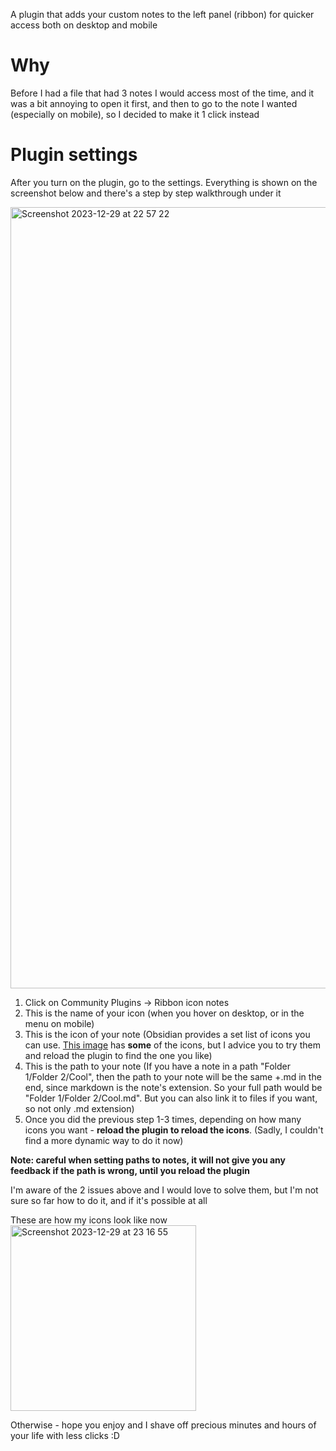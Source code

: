 A plugin that adds your custom notes to the left panel (ribbon) for quicker access both on desktop and mobile

# Why
Before I had a file that had 3 notes I would access most of the time, and it was a bit annoying to open it first, and then to go to the note I wanted (especially on mobile), so I decided to make it 1 click instead  

# Plugin settings
After you turn on the plugin, go to the settings. Everything is shown on the screenshot below and there's a step by step walkthrough under it  

<img width="1250" alt="Screenshot 2023-12-29 at 22 57 22" src="https://github.com/nazarnovak/obsidian-ribbon-icon-notes/assets/20066923/85484594-e524-4cce-b923-f1bf804cda38">

1. Click on Community Plugins -> Ribbon icon notes
2. This is the name of your icon (when you hover on desktop, or in the menu on mobile)
3. This is the icon of your note (Obsidian provides a set list of icons you can use. [This image](https://forum.obsidian.md/uploads/default/original/3X/8/b/8be3c937905f08c5e0c532228d904e6cb425ab58.png) has **some** of the icons, but I advice you to try them and reload the plugin to find the one you like)
4. This is the path to your note (If you have a note in a path "Folder 1/Folder 2/Cool", then the path to your note will be the same +.md in the end, since markdown is the note's extension. So your full path would be "Folder 1/Folder 2/Cool.md". But you can also link it to files if you want, so not only .md extension)
5. Once you did the previous step 1-3 times, depending on how many icons you want - **reload the plugin to reload the icons**. (Sadly, I couldn't find a more dynamic way to do it now)

**Note: careful when setting paths to notes, it will not give you any feedback if the path is wrong, until you reload the plugin**

I'm aware of the 2 issues above and I would love to solve them, but I'm not sure so far how to do it, and if it's possible at all  

These are how my icons look like now
<img width="297" alt="Screenshot 2023-12-29 at 23 16 55" src="https://github.com/nazarnovak/obsidian-ribbon-icon-notes/assets/20066923/75d58f77-49d0-40b5-88a4-191dd78000d0">

Otherwise - hope you enjoy and I shave off precious minutes and hours of your life with less clicks :D 

